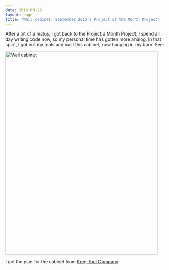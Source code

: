 ```yaml
---
date: 2013-09-28
layout: page
title: "Wall cabinet: September 2013's Project of the Month Project"
---
```


After a bit of a hiatus, I got back to the Project a Month Project. I spend all day writing code now, so my personal time has gotten more analog. In that spirit, I got out my tools and built this cabinet, now hanging in my barn. See:

<a href="http://www.flickr.com/photos/rockchalk/9985982305/" title="Wall cabinet by ruralocity, on Flickr"><img src="http://farm4.staticflickr.com/3799/9985982305_e7d56545d6_z.jpg" width="480" height="640" alt="Wall cabinet"></a>

I got the plan for the cabinet from [Kreg Tool Company](http://www.kregtool.com/project_plan.html).
